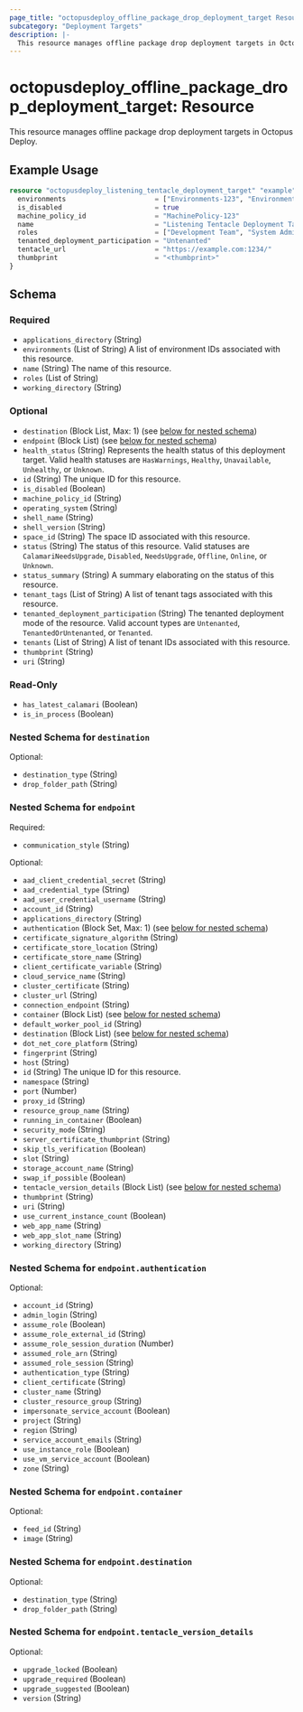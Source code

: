 ```yaml
---
page_title: "octopusdeploy_offline_package_drop_deployment_target Resource - terraform-provider-octopusdeploy"
subcategory: "Deployment Targets"
description: |-
  This resource manages offline package drop deployment targets in Octopus Deploy.
---
```


# octopusdeploy_offline_package_drop_deployment_target: Resource

This resource manages offline package drop deployment targets in Octopus Deploy.

## Example Usage

```terraform
resource "octopusdeploy_listening_tentacle_deployment_target" "example" {
  environments                      = ["Environments-123", "Environment-321"]
  is_disabled                       = true
  machine_policy_id                 = "MachinePolicy-123"
  name                              = "Listening Tentacle Deployment Target (OK to Delete)"
  roles                             = ["Development Team", "System Administrators"]
  tenanted_deployment_participation = "Untenanted"
  tentacle_url                      = "https://example.com:1234/"
  thumbprint                        = "<thumbprint>"
}
```
<!-- schema generated by tfplugindocs -->
## Schema

### Required

- `applications_directory` (String)
- `environments` (List of String) A list of environment IDs associated with this resource.
- `name` (String) The name of this resource.
- `roles` (List of String)
- `working_directory` (String)

### Optional

- `destination` (Block List, Max: 1) (see [below for nested schema](#nestedblock--destination))
- `endpoint` (Block List) (see [below for nested schema](#nestedblock--endpoint))
- `health_status` (String) Represents the health status of this deployment target. Valid health statuses are `HasWarnings`, `Healthy`, `Unavailable`, `Unhealthy`, or `Unknown`.
- `id` (String) The unique ID for this resource.
- `is_disabled` (Boolean)
- `machine_policy_id` (String)
- `operating_system` (String)
- `shell_name` (String)
- `shell_version` (String)
- `space_id` (String) The space ID associated with this resource.
- `status` (String) The status of this resource. Valid statuses are `CalamariNeedsUpgrade`, `Disabled`, `NeedsUpgrade`, `Offline`, `Online`, or `Unknown`.
- `status_summary` (String) A summary elaborating on the status of this resource.
- `tenant_tags` (List of String) A list of tenant tags associated with this resource.
- `tenanted_deployment_participation` (String) The tenanted deployment mode of the resource. Valid account types are `Untenanted`, `TenantedOrUntenanted`, or `Tenanted`.
- `tenants` (List of String) A list of tenant IDs associated with this resource.
- `thumbprint` (String)
- `uri` (String)

### Read-Only

- `has_latest_calamari` (Boolean)
- `is_in_process` (Boolean)

<a id="nestedblock--destination"></a>
### Nested Schema for `destination`

Optional:

- `destination_type` (String)
- `drop_folder_path` (String)


<a id="nestedblock--endpoint"></a>
### Nested Schema for `endpoint`

Required:

- `communication_style` (String)

Optional:

- `aad_client_credential_secret` (String)
- `aad_credential_type` (String)
- `aad_user_credential_username` (String)
- `account_id` (String)
- `applications_directory` (String)
- `authentication` (Block Set, Max: 1) (see [below for nested schema](#nestedblock--endpoint--authentication))
- `certificate_signature_algorithm` (String)
- `certificate_store_location` (String)
- `certificate_store_name` (String)
- `client_certificate_variable` (String)
- `cloud_service_name` (String)
- `cluster_certificate` (String)
- `cluster_url` (String)
- `connection_endpoint` (String)
- `container` (Block List) (see [below for nested schema](#nestedblock--endpoint--container))
- `default_worker_pool_id` (String)
- `destination` (Block List) (see [below for nested schema](#nestedblock--endpoint--destination))
- `dot_net_core_platform` (String)
- `fingerprint` (String)
- `host` (String)
- `id` (String) The unique ID for this resource.
- `namespace` (String)
- `port` (Number)
- `proxy_id` (String)
- `resource_group_name` (String)
- `running_in_container` (Boolean)
- `security_mode` (String)
- `server_certificate_thumbprint` (String)
- `skip_tls_verification` (Boolean)
- `slot` (String)
- `storage_account_name` (String)
- `swap_if_possible` (Boolean)
- `tentacle_version_details` (Block List) (see [below for nested schema](#nestedblock--endpoint--tentacle_version_details))
- `thumbprint` (String)
- `uri` (String)
- `use_current_instance_count` (Boolean)
- `web_app_name` (String)
- `web_app_slot_name` (String)
- `working_directory` (String)

<a id="nestedblock--endpoint--authentication"></a>
### Nested Schema for `endpoint.authentication`

Optional:

- `account_id` (String)
- `admin_login` (String)
- `assume_role` (Boolean)
- `assume_role_external_id` (String)
- `assume_role_session_duration` (Number)
- `assumed_role_arn` (String)
- `assumed_role_session` (String)
- `authentication_type` (String)
- `client_certificate` (String)
- `cluster_name` (String)
- `cluster_resource_group` (String)
- `impersonate_service_account` (Boolean)
- `project` (String)
- `region` (String)
- `service_account_emails` (String)
- `use_instance_role` (Boolean)
- `use_vm_service_account` (Boolean)
- `zone` (String)


<a id="nestedblock--endpoint--container"></a>
### Nested Schema for `endpoint.container`

Optional:

- `feed_id` (String)
- `image` (String)


<a id="nestedblock--endpoint--destination"></a>
### Nested Schema for `endpoint.destination`

Optional:

- `destination_type` (String)
- `drop_folder_path` (String)


<a id="nestedblock--endpoint--tentacle_version_details"></a>
### Nested Schema for `endpoint.tentacle_version_details`

Optional:

- `upgrade_locked` (Boolean)
- `upgrade_required` (Boolean)
- `upgrade_suggested` (Boolean)
- `version` (String)


